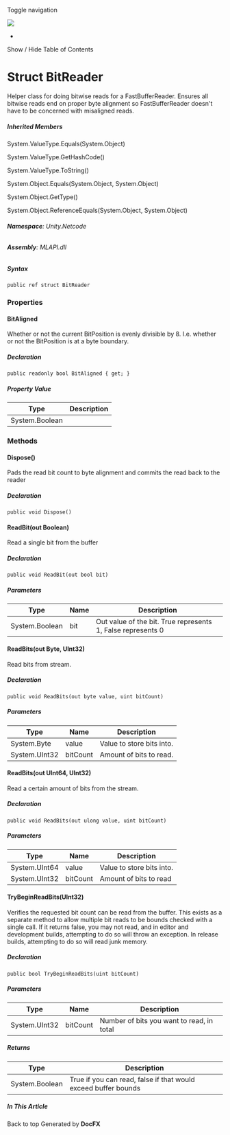 <div id="wrapper">

<div>

<div class="container">

<div class="navbar-header">

Toggle navigation

<img src="../logo.svg" id="logo" class="svg" />

</div>

<div id="navbar" class="collapse navbar-collapse">

<div class="form-group">

</div>

</div>

</div>

<div class="subnav navbar navbar-default">

<div id="breadcrumb" class="container hide-when-search">

-   

</div>

</div>

</div>

<div class="container body-content hide-when-search" role="main">

<div class="sidenav hide-when-search">

Show / Hide Table of Contents

<div id="sidetoggle" class="sidetoggle collapse">

<div id="sidetoc">

</div>

</div>

</div>

<div class="article row grid-right">

<div class="col-md-10">

# Struct BitReader

<div class="markdown level0 summary">

Helper class for doing bitwise reads for a FastBufferReader. Ensures all
bitwise reads end on proper byte alignment so FastBufferReader doesn't
have to be concerned with misaligned reads.

</div>

<div class="markdown level0 conceptual">

</div>

<div class="inheritedMembers">

##### Inherited Members

<div>

System.ValueType.Equals(System.Object)

</div>

<div>

System.ValueType.GetHashCode()

</div>

<div>

System.ValueType.ToString()

</div>

<div>

System.Object.Equals(System.Object, System.Object)

</div>

<div>

System.Object.GetType()

</div>

<div>

System.Object.ReferenceEquals(System.Object, System.Object)

</div>

</div>

###### **Namespace**: Unity.Netcode

###### **Assembly**: MLAPI.dll

##### Syntax

<div class="codewrapper">

``` lang-csharp
public ref struct BitReader
```

</div>

### Properties

#### BitAligned

<div class="markdown level1 summary">

Whether or not the current BitPosition is evenly divisible by 8. I.e.
whether or not the BitPosition is at a byte boundary.

</div>

<div class="markdown level1 conceptual">

</div>

##### Declaration

<div class="codewrapper">

``` lang-csharp
public readonly bool BitAligned { get; }
```

</div>

##### Property Value

| Type           | Description |
|----------------|-------------|
| System.Boolean |             |

### Methods

#### Dispose()

<div class="markdown level1 summary">

Pads the read bit count to byte alignment and commits the read back to
the reader

</div>

<div class="markdown level1 conceptual">

</div>

##### Declaration

<div class="codewrapper">

``` lang-csharp
public void Dispose()
```

</div>

#### ReadBit(out Boolean)

<div class="markdown level1 summary">

Read a single bit from the buffer

</div>

<div class="markdown level1 conceptual">

</div>

##### Declaration

<div class="codewrapper">

``` lang-csharp
public void ReadBit(out bool bit)
```

</div>

##### Parameters

| Type           | Name | Description                                                 |
|----------------|------|-------------------------------------------------------------|
| System.Boolean | bit  | Out value of the bit. True represents 1, False represents 0 |

#### ReadBits(out Byte, UInt32)

<div class="markdown level1 summary">

Read bits from stream.

</div>

<div class="markdown level1 conceptual">

</div>

##### Declaration

<div class="codewrapper">

``` lang-csharp
public void ReadBits(out byte value, uint bitCount)
```

</div>

##### Parameters

| Type          | Name     | Description               |
|---------------|----------|---------------------------|
| System.Byte   | value    | Value to store bits into. |
| System.UInt32 | bitCount | Amount of bits to read.   |

#### ReadBits(out UInt64, UInt32)

<div class="markdown level1 summary">

Read a certain amount of bits from the stream.

</div>

<div class="markdown level1 conceptual">

</div>

##### Declaration

<div class="codewrapper">

``` lang-csharp
public void ReadBits(out ulong value, uint bitCount)
```

</div>

##### Parameters

| Type          | Name     | Description               |
|---------------|----------|---------------------------|
| System.UInt64 | value    | Value to store bits into. |
| System.UInt32 | bitCount | Amount of bits to read    |

#### TryBeginReadBits(UInt32)

<div class="markdown level1 summary">

Verifies the requested bit count can be read from the buffer. This
exists as a separate method to allow multiple bit reads to be bounds
checked with a single call. If it returns false, you may not read, and
in editor and development builds, attempting to do so will throw an
exception. In release builds, attempting to do so will read junk memory.

</div>

<div class="markdown level1 conceptual">

</div>

##### Declaration

<div class="codewrapper">

``` lang-csharp
public bool TryBeginReadBits(uint bitCount)
```

</div>

##### Parameters

| Type          | Name     | Description                               |
|---------------|----------|-------------------------------------------|
| System.UInt32 | bitCount | Number of bits you want to read, in total |

##### Returns

| Type           | Description                                                    |
|----------------|----------------------------------------------------------------|
| System.Boolean | True if you can read, false if that would exceed buffer bounds |

</div>

<div class="hidden-sm col-md-2" role="complementary">

<div class="sideaffix">

<div class="contribution">

</div>

##### In This Article

<div>

</div>

</div>

</div>

</div>

</div>

<div class="grad-bottom">

</div>

<div class="footer">

<div class="container">

Back to top Generated by **DocFX**

</div>

</div>

</div>
